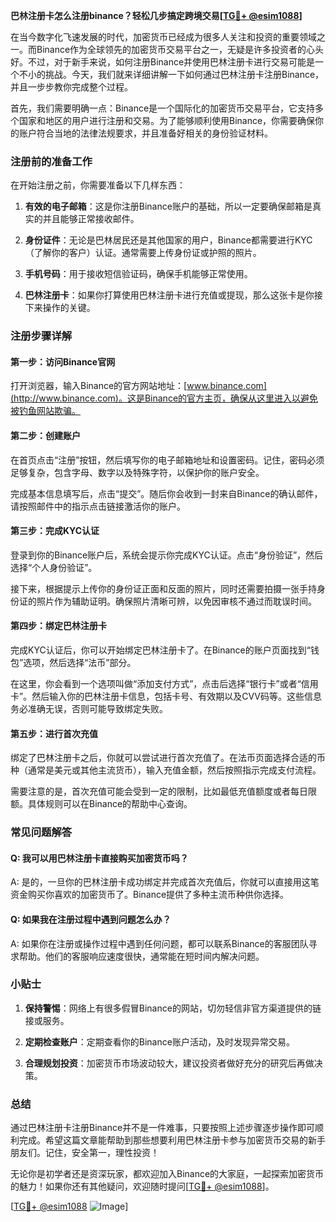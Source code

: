 **巴林注册卡怎么注册binance？轻松几步搞定跨境交易[[TG💪+ @esim1088](https://t.me/s/esim1088)]**

在当今数字化飞速发展的时代，加密货币已经成为很多人关注和投资的重要领域之一。而Binance作为全球领先的加密货币交易平台之一，无疑是许多投资者的心头好。不过，对于新手来说，如何注册Binance并使用巴林注册卡进行交易可能是一个不小的挑战。今天，我们就来详细讲解一下如何通过巴林注册卡注册Binance，并且一步步教你完成整个过程。

首先，我们需要明确一点：Binance是一个国际化的加密货币交易平台，它支持多个国家和地区的用户进行注册和交易。为了能够顺利使用Binance，你需要确保你的账户符合当地的法律法规要求，并且准备好相关的身份验证材料。

### 注册前的准备工作

在开始注册之前，你需要准备以下几样东西：

1. **有效的电子邮箱**：这是你注册Binance账户的基础，所以一定要确保邮箱是真实的并且能够正常接收邮件。
   
2. **身份证件**：无论是巴林居民还是其他国家的用户，Binance都需要进行KYC（了解你的客户）认证。通常需要上传身份证或护照的照片。

3. **手机号码**：用于接收短信验证码，确保手机能够正常使用。

4. **巴林注册卡**：如果你打算使用巴林注册卡进行充值或提现，那么这张卡是你接下来操作的关键。

### 注册步骤详解

#### 第一步：访问Binance官网

打开浏览器，输入Binance的官方网站地址：[www.binance.com](http://www.binance.com)。这是Binance的官方主页，确保从这里进入以避免被钓鱼网站欺骗。

#### 第二步：创建账户

在首页点击“注册”按钮，然后填写你的电子邮箱地址和设置密码。记住，密码必须足够复杂，包含字母、数字以及特殊字符，以保护你的账户安全。

完成基本信息填写后，点击“提交”。随后你会收到一封来自Binance的确认邮件，请按照邮件中的指示点击链接激活你的账户。

#### 第三步：完成KYC认证

登录到你的Binance账户后，系统会提示你完成KYC认证。点击“身份验证”，然后选择“个人身份验证”。

接下来，根据提示上传你的身份证正面和反面的照片，同时还需要拍摄一张手持身份证的照片作为辅助证明。确保照片清晰可辨，以免因审核不通过而耽误时间。

#### 第四步：绑定巴林注册卡

完成KYC认证后，你可以开始绑定巴林注册卡了。在Binance的账户页面找到“钱包”选项，然后选择“法币”部分。

在这里，你会看到一个选项叫做“添加支付方式”，点击后选择“银行卡”或者“信用卡”。然后输入你的巴林注册卡信息，包括卡号、有效期以及CVV码等。这些信息务必准确无误，否则可能导致绑定失败。

#### 第五步：进行首次充值

绑定了巴林注册卡之后，你就可以尝试进行首次充值了。在法币页面选择合适的币种（通常是美元或其他主流货币），输入充值金额，然后按照指示完成支付流程。

需要注意的是，首次充值可能会受到一定的限制，比如最低充值额度或者每日限额。具体规则可以在Binance的帮助中心查询。

### 常见问题解答

#### Q: 我可以用巴林注册卡直接购买加密货币吗？
A: 是的，一旦你的巴林注册卡成功绑定并完成首次充值后，你就可以直接用这笔资金购买你喜欢的加密货币了。Binance提供了多种主流币种供你选择。

#### Q: 如果我在注册过程中遇到问题怎么办？
A: 如果你在注册或操作过程中遇到任何问题，都可以联系Binance的客服团队寻求帮助。他们的客服响应速度很快，通常能在短时间内解决问题。

### 小贴士

1. **保持警惕**：网络上有很多假冒Binance的网站，切勿轻信非官方渠道提供的链接或服务。
   
2. **定期检查账户**：定期查看你的Binance账户活动，及时发现异常交易。

3. **合理规划投资**：加密货币市场波动较大，建议投资者做好充分的研究后再做决策。

### 总结

通过巴林注册卡注册Binance并不是一件难事，只要按照上述步骤逐步操作即可顺利完成。希望这篇文章能帮助到那些想要利用巴林注册卡参与加密货币交易的新手朋友们。记住，安全第一，理性投资！

无论你是初学者还是资深玩家，都欢迎加入Binance的大家庭，一起探索加密货币的魅力！如果你还有其他疑问，欢迎随时提问[[TG💪+ @esim1088](https://t.me/s/esim1088)]。

[[TG💪+ @esim1088](https://t.me/s/esim1088) ![Image](https://i.postimg.cc/4NQfJmqS/Snipaste-2025-05-13-00-14-12.png)]